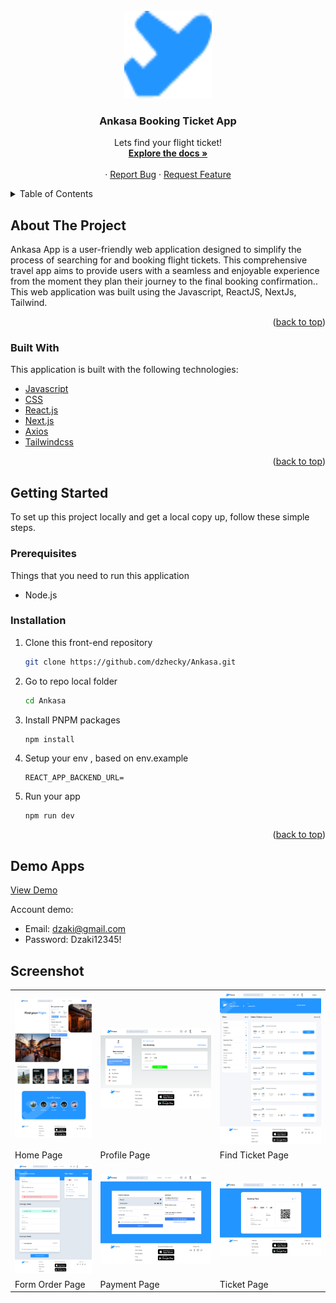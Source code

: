 <div id="top"></div>
<!-- PROJECT LOGO -->
<br />
<div align="center">
  <a href="https://github.com/dzhecky/Ankasa">
    <img src="/public/icon.png" alt="Logo" width="140" height="140">
  </a>

  <h3 align="center">Ankasa Booking Ticket App</h3>

  <p align="center" >
    Lets find your flight ticket!
    <br />
    <a href="https://github.com/dzhecky/Ankasa"><strong>Explore the docs »</strong></a>
    <br />
    <br />
    ·
    <a href="https://github.com/dzhecky/Ankasa/issues">Report Bug</a>
    ·
    <a href="https://github.com/dzhecky/Ankasa/issues">Request Feature</a>
    <br />
    
  </p>
</div>

<!-- TABLE OF CONTENTS -->

<details>
  <summary>Table of Contents</summary>
  <ol>
    <li>
      <a href="#about-the-project">About The Project</a>
      <ul>
        <li><a href="#built-with">Built With</a></li>
      </ul>
    </li>
    <li>
      <a href="#getting-started">Getting Started</a>
      <ul>
        <li><a href="#prerequisites">Prerequisites</a></li>
        <li><a href="#installation">Installation</a></li>
      </ul>
    </li>
    <li><a href="#contributing">Contributing</a></li>
    <li><a href="#license">License</a></li>
    <li><a href="#contact">Contact</a></li>
  </ol>
</details>

<!-- ABOUT THE PROJECT -->

## About The Project

Ankasa App is a user-friendly web application designed to simplify the process of searching for and booking flight tickets. This comprehensive travel app aims to provide users with a seamless and enjoyable experience from the moment they plan their journey to the final booking confirmation.. This web application was built using the Javascript, ReactJS, NextJs, Tailwind.

<p align="right">(<a href="#top">back to top</a>)</p>

### Built With

This application is built with the following technologies:

- [Javascript](https://www.javascript.com/)
- [CSS](https://developer.mozilla.org/id/docs/Web/CSS)
- [React.js](https://reactjs.org/)
- [Next.js](https://nextjs.org/)
- [Axios](https://axios-http.com)
- [Tailwindcss](https://tailwindcss.com/)

<p align="right">(<a href="#top">back to top</a>)</p>

<!-- GETTING STARTED -->

## Getting Started

To set up this project locally and get a local copy up, follow these simple steps.

### Prerequisites

Things that you need to run this application

- Node.js

### Installation

1. Clone this front-end repository
   ```sh
   git clone https://github.com/dzhecky/Ankasa.git
   ```
2. Go to repo local folder
   ```sh
   cd Ankasa
   ```
3. Install PNPM packages
   ```sh
   npm install
   ```
4. Setup your env , based on env.example
   ```
   REACT_APP_BACKEND_URL=
   ```
5. Run your app
   ```
   npm run dev
   ```
   <p align="right">(<a href="#top">back to top</a>)</p>

## Demo Apps

[View Demo](https://github.com/dzhecky/Ankasa.git)

Account demo:

- Email: dzaki@gmail.com
- Password: Dzaki12345!

## Screenshot

<p align="center" display=flex>
<table>
  
  
  
  <tr>
    <td><img src="/public/landingPage.png" alt="Home Page" width=100%></td>
    <td><img src="/public/profile.png" alt="Profile Page" width=100%/></td>
    <td><img src="/public/ticketPage.png" alt="Profile Page" width=100%/></td>
  </tr>
  <tr>
    <td>Home Page</td>
    <td>Profile Page</td>
    <td>Find Ticket Page</td>
  </tr>

  <tr>
    <td><img src="/public/bookingProses.png" alt="Form Order Ticket" width=100%></td>
    <td><img src="/public/payment.png" alt="Payment Page" width=100%></td>
    <td><img src="/public/tiket.png" alt="Ticket Page" width=100%></td>
  </tr>
  <tr>
      <td>Form Order Page</td>
      <td>Payment Page</td>
      <td>Ticket Page</td>
  </tr>
  
</table>
</p>